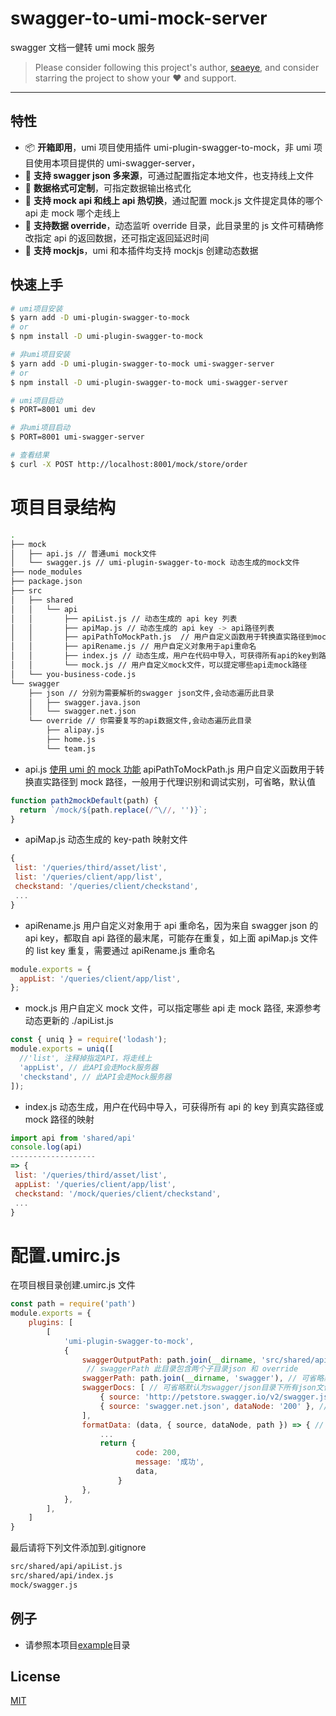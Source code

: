 # swagger-to-umi-mock-server

swagger 文档一健转 umi mock 服务

> Please consider following this project's author, [seaeye](https://github.com/Leonard-Li777), and consider starring the project to show your ❤️ and support.

---

## 特性

- 📦 **开箱即用**，umi 项目使用插件 umi-plugin-swagger-to-mock，非 umi 项目使用本项目提供的 umi-swagger-server，
- 🏈 **支持 swagger json 多来源**，可通过配置指定本地文件，也支持线上文件
- 🎉 **数据格式可定制**，可指定数据输出格式化
- 🚀 **支持 mock api 和线上 api 热切换**，通过配置 mock.js 文件提定具体的哪个 api 走 mock 哪个走线上
- 💈 **支持数据 override**，动态监听 override 目录，此目录里的 js 文件可精确修改指定 api 的返回数据，还可指定返回延迟时间
- 🐠 **支持 mockjs**，umi 和本插件均支持 mockjs 创建动态数据

## 快速上手

```bash
# umi项目安装
$ yarn add -D umi-plugin-swagger-to-mock
# or
$ npm install -D umi-plugin-swagger-to-mock

# 非umi项目安装
$ yarn add -D umi-plugin-swagger-to-mock umi-swagger-server
# or
$ npm install -D umi-plugin-swagger-to-mock umi-swagger-server

# umi项目启动
$ PORT=8001 umi dev

# 非umi项目启动
$ PORT=8001 umi-swagger-server

# 查看结果
$ curl -X POST http://localhost:8001/mock/store/order

```

# 项目目录结构

```bash
.
├── mock
│   ├── api.js // 普通umi mock文件
│   └── swagger.js // umi-plugin-swagger-to-mock 动态生成的mock文件
├── node_modules
├── package.json
├── src
│   ├── shared
│   │   └── api
│   │       ├── apiList.js // 动态生成的 api key 列表
│   │       ├── apiMap.js // 动态生成的 api key -> api路径列表
│   │       ├── apiPathToMockPath.js  // 用户自定义函数用于转换直实路径到mock路径
│   │       ├── apiRename.js // 用户自定义对象用于api重命名
│   │       ├── index.js // 动态生成，用户在代码中导入，可获得所有api的key到路径的映射
│   │       └── mock.js // 用户自定义mock文件，可以提定哪些api走mock路径
│   └── you-business-code.js
└── swagger
    ├── json // 分别为需要解析的swagger json文件,会动态遍历此目录
    │   ├── swagger.java.json
    │   └── swagger.net.json
    └── override // 你需要复写的api数据文件,会动态遍历此目录
        ├── alipay.js
        ├── home.js
        └── team.js
```

- api.js [使用 umi 的 mock 功能](https://umijs.org/zh/guide/mock-data.html#%E4%BD%BF%E7%94%A8-umi-%E7%9A%84-mock-%E5%8A%9F%E8%83%BD) apiPathToMockPath.js 用户自定义函数用于转换直实路径到 mock 路径，一般用于代理识别和调试实别，可省略，默认值

```javascript
function path2mockDefault(path) {
  return `/mock/${path.replace(/^\//, '')}`;
}
```

- apiMap.js 动态生成的 key-path 映射文件

```javascript
{
 list: '/queries/third/asset/list',
 list: '/queries/client/app/list',
 checkstand: '/queries/client/checkstand',
 ...
}
```

- apiRename.js 用户自定义对象用于 api 重命名，因为来自 swagger json 的 api key，都取自 api 路径的最末尾，可能存在重复，如上面 apiMap.js 文件的 list key 重复，需要通过 apiRename.js 重命名

```javascript
module.exports = {
  appList: '/queries/client/app/list',
};
```

- mock.js 用户自定义 mock 文件，可以指定哪些 api 走 mock 路径, 来源参考动态更新的 ./apiList.js

```javascript
const { uniq } = require('lodash');
module.exports = uniq([
  //'list', 注释掉指定API，将走线上
  'appList', // 此API会走Mock服务器
  'checkstand', // 此API会走Mock服务器
]);
```

- index.js 动态生成，用户在代码中导入，可获得所有 api 的 key 到真实路径或 mock 路径的映射

```javascript
import api from 'shared/api'
console.log(api)
-------------------
=> {
 list: '/queries/third/asset/list',
 appList: '/queries/client/app/list',
 checkstand: '/mock/queries/client/checkstand',
 ...
}
```

# 配置.umirc.js

在项目根目录创建.umirc.js 文件

```javascript
const path = require('path')
module.exports = {
	plugins: [
		[
			'umi-plugin-swagger-to-mock',
			{
				swaggerOutputPath: path.join(__dirname, 'src/shared/api'), // 可省略默认为src/shared/api
				 // swaggerPath 此目录包含两个子目录json 和 override
				swaggerPath: path.join(__dirname, 'swagger'), // 可省略默认为swagger
				swaggerDocs: [ // 可省略默认为swagger/json目录下所有json文件
					{ source: 'http://petstore.swagger.io/v2/swagger.json', dataNode: 'default' }, // dataNode 为swagger文档存放数据的节点，一般取值: default | 200
					{ source: 'swagger.net.json', dataNode: '200' }, // 想要提定swagger/json/swagger.net.json的dataNode为 200
				],
				formatData: (data, { source, dataNode, path }) => { // 可省略，默认转换为{code: 200, message: '成功', data}
					...
					return {
							code: 200,
							message: '成功',
							data,
						}
				},
			},
		],
	]
}
```

最后请将下列文件添加到.gitignore

```bash
src/shared/api/apiList.js
src/shared/api/index.js
mock/swagger.js
```

## 例子

- 请参照本项目[example](https://github.com/Leonard-Li777/swagger-to-umi-mock-server/tree/master/example)目录

## License

[MIT](./LICENSE)

